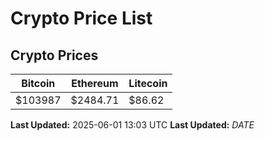 # Crypto Price List

## Crypto Prices
| Bitcoin | Ethereum | Litecoin |
| ------- | -------- | -------- |
| $103987 | $2484.71 | $86.62 |
**Last Updated:** 2025-06-01 13:03 UTC
**Last Updated:** $DATE$
